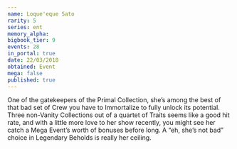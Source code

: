 ```yaml
---
name: Loque'eque Sato
rarity: 5
series: ent
memory_alpha:
bigbook_tier: 9
events: 28
in_portal: true
date: 22/03/2018
obtained: Event
mega: false
published: true
---
```


One of the gatekeepers of the Primal Collection, she’s among the best of that bad set of Crew you have to Immortalize to fully unlock its potential. Three non-Vanity Collections out of a quartet of Traits seems like a good hit rate, and with a little more love to her show recently, you might see her catch a Mega Event’s worth of bonuses before long. A “eh, she’s not bad” choice in Legendary Beholds is really her ceiling.
